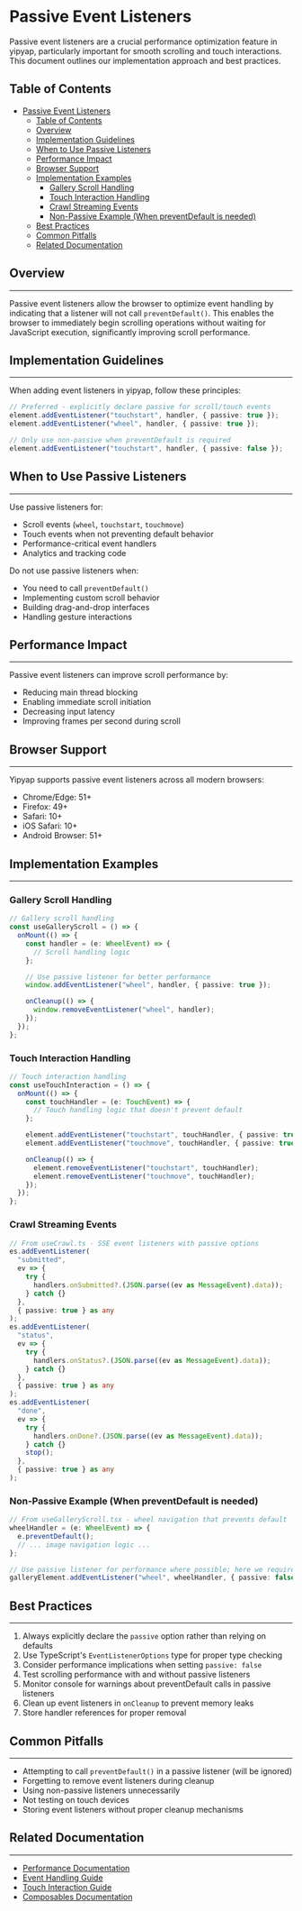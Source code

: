 # Passive Event Listeners

Passive event listeners are a crucial performance optimization feature in
yipyap, particularly important for smooth scrolling and touch interactions. This
document outlines our implementation approach and best practices.

## Table of Contents

- [Passive Event Listeners](#passive-event-listeners)
  - [Table of Contents](#table-of-contents)
  - [Overview](#overview)
  - [Implementation Guidelines](#implementation-guidelines)
  - [When to Use Passive Listeners](#when-to-use-passive-listeners)
  - [Performance Impact](#performance-impact)
  - [Browser Support](#browser-support)
  - [Implementation Examples](#implementation-examples)
    - [Gallery Scroll Handling](#gallery-scroll-handling)
    - [Touch Interaction Handling](#touch-interaction-handling)
    - [Crawl Streaming Events](#crawl-streaming-events)
    - [Non-Passive Example (When preventDefault is needed)](#non-passive-example-when-preventdefault-is-needed)
  - [Best Practices](#best-practices)
  - [Common Pitfalls](#common-pitfalls)
  - [Related Documentation](#related-documentation)

## Overview

---

Passive event listeners allow the browser to optimize event handling by
indicating that a listener will not call `preventDefault()`. This enables the
browser to immediately begin scrolling operations without waiting for JavaScript
execution, significantly improving scroll performance.

## Implementation Guidelines

---

When adding event listeners in yipyap, follow these principles:

```typescript
// Preferred - explicitly declare passive for scroll/touch events
element.addEventListener("touchstart", handler, { passive: true });
element.addEventListener("wheel", handler, { passive: true });

// Only use non-passive when preventDefault is required
element.addEventListener("touchstart", handler, { passive: false });
```

## When to Use Passive Listeners

---

Use passive listeners for:

- Scroll events (`wheel`, `touchstart`, `touchmove`)
- Touch events when not preventing default behavior
- Performance-critical event handlers
- Analytics and tracking code

Do not use passive listeners when:

- You need to call `preventDefault()`
- Implementing custom scroll behavior
- Building drag-and-drop interfaces
- Handling gesture interactions

## Performance Impact

---

Passive event listeners can improve scroll performance by:

- Reducing main thread blocking
- Enabling immediate scroll initiation
- Decreasing input latency
- Improving frames per second during scroll

## Browser Support

---

Yipyap supports passive event listeners across all modern browsers:

- Chrome/Edge: 51+
- Firefox: 49+
- Safari: 10+
- iOS Safari: 10+
- Android Browser: 51+

## Implementation Examples

---

### Gallery Scroll Handling

```typescript
// Gallery scroll handling
const useGalleryScroll = () => {
  onMount(() => {
    const handler = (e: WheelEvent) => {
      // Scroll handling logic
    };

    // Use passive listener for better performance
    window.addEventListener("wheel", handler, { passive: true });

    onCleanup(() => {
      window.removeEventListener("wheel", handler);
    });
  });
};
```

### Touch Interaction Handling

```typescript
// Touch interaction handling
const useTouchInteraction = () => {
  onMount(() => {
    const touchHandler = (e: TouchEvent) => {
      // Touch handling logic that doesn't prevent default
    };

    element.addEventListener("touchstart", touchHandler, { passive: true });
    element.addEventListener("touchmove", touchHandler, { passive: true });

    onCleanup(() => {
      element.removeEventListener("touchstart", touchHandler);
      element.removeEventListener("touchmove", touchHandler);
    });
  });
};
```

### Crawl Streaming Events

```typescript
// From useCrawl.ts - SSE event listeners with passive options
es.addEventListener(
  "submitted",
  ev => {
    try {
      handlers.onSubmitted?.(JSON.parse((ev as MessageEvent).data));
    } catch {}
  },
  { passive: true } as any
);
es.addEventListener(
  "status",
  ev => {
    try {
      handlers.onStatus?.(JSON.parse((ev as MessageEvent).data));
    } catch {}
  },
  { passive: true } as any
);
es.addEventListener(
  "done",
  ev => {
    try {
      handlers.onDone?.(JSON.parse((ev as MessageEvent).data));
    } catch {}
    stop();
  },
  { passive: true } as any
);
```

### Non-Passive Example (When preventDefault is needed)

```typescript
// From useGalleryScroll.tsx - wheel navigation that prevents default
wheelHandler = (e: WheelEvent) => {
  e.preventDefault();
  // ... image navigation logic ...
};

// Use passive listener for performance where possible; here we require preventDefault
galleryElement.addEventListener("wheel", wheelHandler, { passive: false });
```

## Best Practices

---

1. Always explicitly declare the `passive` option rather than relying on
   defaults
2. Use TypeScript's `EventListenerOptions` type for proper type checking
3. Consider performance implications when setting `passive: false`
4. Test scrolling performance with and without passive listeners
5. Monitor console for warnings about preventDefault calls in passive listeners
6. Clean up event listeners in `onCleanup` to prevent memory leaks
7. Store handler references for proper removal

## Common Pitfalls

---

- Attempting to call `preventDefault()` in a passive listener (will be ignored)
- Forgetting to remove event listeners during cleanup
- Using non-passive listeners unnecessarily
- Not testing on touch devices
- Storing event listeners without proper cleanup mechanisms

## Related Documentation

---

- [Performance Documentation](performance.md)
- [Event Handling Guide](event-handling.md)
- [Touch Interaction Guide](touch-interactions.md)
- [Composables Documentation](composables.md)
